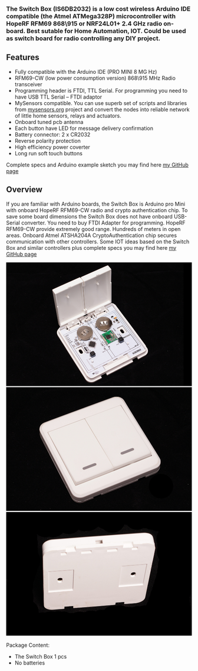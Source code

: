 

### The Switch Box (IS6DB2032) is a low cost wireless Arduino IDE compatible (the Atmel ATMega328P) microcontroller with HopeRF RFM69 868\915 or NRF24L01+ 2.4 GHz radio on-board. Best sutable for Home Automation, IOT. Could be used as switch board for radio controlling any DIY project. 

## Features
- Fully compatible with the Arduino IDE (PRO MINI 8 MG Hz)
- RFM69-CW (low power consumption version) 868\915 MHz Radio transceiver
- Programming header is FTDI, TTL Serial. For programming you need to have USB TTL Serial – FTDI adaptor
- MySensors compatible. You can use superb set of scripts and libraries from [mysensors.org](http://www.mysensors.org) project  and convert the nodes into reliable network of little home sensors, relays and actuators.
- Onboard tuned pcb antenna
- Each button have LED for message delivery confirmation
- Battery connector: 2 x CR2032
- Reverse polarity protection
- High efficiency power coverter 
- Long run soft touch buttons

Complete specs and Arduino example sketch you may find here [my GitHub page](https://github.com/EasySensors/switchBox)

## Overview
If you are familiar with Arduino boards, the Switch Box is Arduino pro Mini with onboard HopeRF RFM69-CW radio and crypto authentication chip. To save some board dimensions the Switch Box does not have onboard USB-Serial converter. You need to buy FTDI Adapter for programming. HopeRF RFM69-CW provide extremely good range. Hundreds of meters in open areas. Onboard Atmel ATSHA204A CryptoAuthentication chip secures communication with other controllers. Some IOT ideas based on the Switch Box and similar controllers plus complete specs you may find here [my GitHub page](https://github.com/EasySensors/switchBox)

![arduino Switch Box](https://github.com/EasySensors/switchBox/blob/master/pics/arduino-Switch-Box-2.jpg?raw=true)
![arduino Switch Box](https://github.com/EasySensors/switchBox/blob/master/pics/arduino-Switch-Box-21.jpg?raw=true)
![arduino Switch Box](https://github.com/EasySensors/switchBox/blob/master/pics/arduino-Switch-Box-22.jpg?raw=true)

Package Content:
- The Switch Box 1 pcs  
- No batteries
